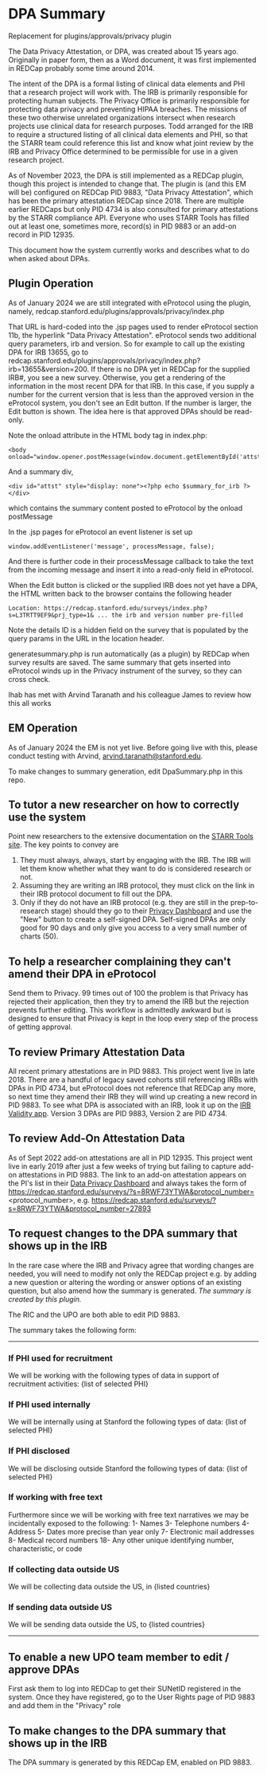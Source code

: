 # DPA Summary

Replacement for plugins/approvals/privacy plugin

The Data Privacy Attestation, or DPA, was created about 15 years ago. Originally in paper form, then as a Word document, it was first implemented in REDCap probably some time around 2014.

The intent of the DPA is a formal listing of clinical data elements and PHI that a research project will work with. The IRB is primarily responsible for protecting human subjects. The Privacy Office is primarily responsible for protecting data privacy and preventing HIPAA breaches.  The missions of these two otherwise unrelated organizations intersect when research projects use clinical data for research purposes.  Todd arranged for the IRB to require a structured listing of all clinical data elements and PHI, so that the STARR team could reference this list and know what joint review by the IRB and Privacy Office determined to be permissible for use in a given research project.

As of November 2023, the DPA is still implemented as a REDCap plugin, though this project is intended to change that. The plugin is (and this EM will be) configured on REDCap PID 9883, "Data Privacy Attestation", which has been the primary attestation REDCap since 2018. There are multiple earlier REDCaps but only PID 4734 is also consulted for primary attestations by the STARR compliance API. Everyone who uses STARR Tools has filled out at least one, sometimes more, record(s) in PID 9883 or an add-on record in PID 12935.

This document how the system currently works and describes what to do when asked about DPAs.

## Plugin Operation
As of January 2024 we are still integrated with eProtocol using the plugin, namely, redcap.stanford.edu/plugins/approvals/privacy/index.php

That URL is hard-coded into the .jsp pages used to render eProtocol section 11b, the hyperlink "Data Privacy Attestation". eProtocol sends two additional query parameters, irb and version. So for example to call up the existing DPA for IRB 13655, go to redcap.stanford.edu/plugins/approvals/privacy/index.php?irb=13655&version=200. If there is no DPA yet in REDCap for the supplied IRB#, you see a new survey. Otherwise, you get a rendering of the information in the most recent DPA for that IRB. In this case, if you supply a number for the current version that is less than the approved version in the eProtocol system, you don't see an Edit button. If the number is larger, the Edit button is shown.  The idea here is that approved DPAs should be read-only.

Note the onload attribute in the HTML body tag in index.php:
```
<body onload="window.opener.postMessage(window.document.getElementById('attst').innerHTML,'https://eprotocol.stanford.edu/');">
```
And a summary div, 
```
<div id="attst" style="display: none"><?php echo $summary_for_irb ?></div>
```
which contains the summary content posted to eProtocol by the onload postMessage

In the .jsp pages for eProtocol an event listener is set up
```
window.addEventListener('message', processMessage, false);
```
And there is further code in their processMessage callback to take the text from the incoming message and insert it into a read-only field in eProtocol.

When the Edit button is clicked or the supplied IRB does not yet have a DPA, the HTML written back to the browser contains the following header
```
Location: https://redcap.stanford.edu/surveys/index.php?s=L3TRTT9EF9&prj_type=1& ... the irb and version number pre-filled
```
Note the details ID is a hidden field on the survey that is populated by the query params in the URL in the location header.

generatesummary.php is run automatically (as a plugin) by REDCap when survey results are saved. The same summary that gets inserted into eProtocol winds up in the Privacy instrument of the survey, so they can cross check.

Ihab has met with Arvind Taranath and his colleague James to review how this all works

## EM Operation

As of January 2024 the EM is not yet live. Before going live with this, please conduct testing with Arvind, arvind.taranath@stanford.edu.

To make changes to summary generation, edit DpaSummary.php in this repo.

## To tutor a new researcher on how to correctly use the system
Point new researchers to the extensive documentation on the [STARR Tools site](https://med.stanford.edu/starr-tools.html). The key points to convey are

1. They must always, always, start by engaging with the IRB. The IRB will let them know whether what they want to do is considered research or not.
1. Assuming they are writing an IRB protocol, they must click on the link in their IRB protocol document to fill out the DPA.
1. Only if they do not have an IRB protocol (e.g. they are still in the prep-to-research stage) should they go to their [Privacy Dashboard](https://redcap.stanford.edu/plugins/approvals/privacy/index.php) and use the "New" button to create a self-signed DPA. Self-signed DPAs are only good for 90 days and only give you access to a very small number of charts (50).

## To help a researcher complaining they can't amend their DPA in eProtocol
Send them to Privacy.  99 times out of 100 the problem is that Privacy has rejected their application, then they try to amend the IRB but the rejection prevents further editing.  This workflow is admittedly awkward but is designed to ensure that Privacy is kept in the loop every step of the process of getting approval.

## To review Primary Attestation Data
All recent primary attestations are in PID 9883. This project went live in late 2018.
There are a handful of legacy saved cohorts still referencing IRBs with DPAs in PID 4734, but eProtocol does not reference that
REDCap any more, so next time they amend their IRB they will wind up creating a new record in PID 9883.
To see what DPA is associated with an IRB, look it up on the [IRB Validity app](https://starr.med.stanford.edu/irb-validity/web/).
Version 3 DPAs are PID 9883, Version 2 are PID 4734.

## To review Add-On Attestation Data
As of Sept 2022 add-on attestations are all in PID 12935. This project went live in early 2019 after just a few weeks of trying but failing to capture add-on attestations in PID 9883. The link to an add-on attestation appears on the PI's list in their [Data Privacy Dashboard](https://redcap.stanford.edu/plugins/approvals/privacy/index.php) and always takes the form of https://redcap.stanford.edu/surveys/?s=8RWF73YTWA&protocol_number=<protocol_number>, e.g. https://redcap.stanford.edu/surveys/?s=8RWF73YTWA&protocol_number=27893

## To request changes to the DPA summary that shows up in the IRB
In the rare case where the IRB and Privacy agree that wording changes are needed, you will need to modify not only the REDCap project e.g. by adding a new question or altering the wording or answer options of an existing question, but also amend how the summary is generated. *The summary is created by this plugin.*

The RIC and the UPO are both able to edit PID 9883.

The summary takes the following form:

-------

### If PHI used for recruitment

We will be working with the following types of data in support of recruitment activities:
 {list of selected PHI}

### If PHI used internally
We will be internally using at Stanford the following types of data:
{list of selected PHI}

### If PHI disclosed
We will be disclosing outside Stanford the following types of data:
{list of selected PHI}

### If working with free text
Furthermore since we will be working with free text narratives we may be incidentally exposed to the following:
 1- Names
 3- Telephone numbers
 4- Address
 5- Dates more precise than year only
 7- Electronic mail addresses
 8- Medical record numbers
 18- Any other unique identifying number, characteristic, or code

### If collecting data outside US
We will be collecting data outside the US, in {listed countries}

### If sending data outside US

We will be sending data outside the US, to {listed countries}

-------


## To enable a new UPO team member to edit / approve DPAs
First ask them to log into REDCap to get their SUNetID registered in the system. Once they have registered, go to the User Rights page of PID 9883 and add them in the "Privacy" role

## To make changes to the DPA summary that shows up in the IRB
The DPA summary is generated by this REDCap EM, enabled on PID 9883.
